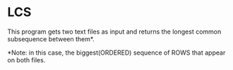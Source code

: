 # LCS

  This program gets two text files as input and returns the longest common subsequence between them*.
  
  *Note: in this case, the biggest(ORDERED) sequence of ROWS that appear on both files.
  
  
